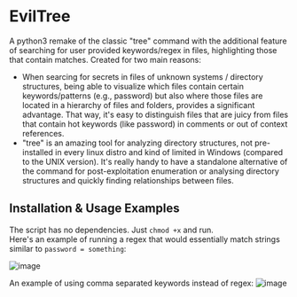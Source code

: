 # EvilTree
A python3 remake of the classic "tree" command with the additional feature of searching for user provided keywords/regex in files, highlighting those that contain matches. Created for two main reasons:
 - When searcing for secrets in files of unknown systems / directory structures, being able to visualize which files contain certain keywords/patterns (e.g., password) but also where those files are located in a hierarchy of files and folders, provides a significant advantage. That way, it's easy to distinguish files that are juicy from files that contain hot keywords (like password) in comments or out of context references.
 - "tree" is an amazing tool for analyzing directory structures, not pre-installed in every linux distro and kind of limited in Windows (compared to the UNIX version). It's really handy to have a standalone alternative of the command for post-exploitation enumeration or analysing directory structures and quickly finding relationships between files.

## Installation & Usage Examples
The script has no dependencies. Just `chmod +x` and run.  
Here's an example of running a regex that would essentially match strings similar to `password = something`:

![image](https://user-images.githubusercontent.com/75489922/193478410-f69879a5-7c5c-4cd3-80f0-ece8f514e100.png)
  
    
An example of using comma separated keywords instead of regex:
![image](https://user-images.githubusercontent.com/75489922/193478656-a184ab55-0b3b-4f54-ada4-e658406503c1.png)
